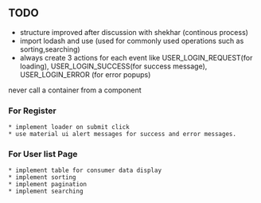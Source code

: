 ## TODO

* structure improved after discussion with shekhar (continous process)
* import lodash and use (used for commonly used operations such as sorting,searching)
* always create 3 actions for each event like 
    USER_LOGIN_REQUEST(for loading),
    USER_LOGIN_SUCCESS(for success message),
    USER_LOGIN_ERROR (for error popups)

never call a container from a component
    
### For Register
    * implement loader on submit click
    * use material ui alert messages for success and error messages.
    
### For User list Page
    * implement table for consumer data display
    * implement sorting
    * implement pagination
    * implement searching
        
    

